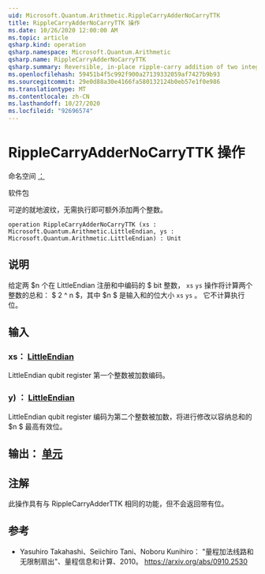 ```yaml
---
uid: Microsoft.Quantum.Arithmetic.RippleCarryAdderNoCarryTTK
title: RippleCarryAdderNoCarryTTK 操作
ms.date: 10/26/2020 12:00:00 AM
ms.topic: article
qsharp.kind: operation
qsharp.namespace: Microsoft.Quantum.Arithmetic
qsharp.name: RippleCarryAdderNoCarryTTK
qsharp.summary: Reversible, in-place ripple-carry addition of two integers without carry out.
ms.openlocfilehash: 59451b4f5c992f900a27139332059af7427b9b93
ms.sourcegitcommit: 29e0d88a30e4166fa580132124b0eb57e1f0e986
ms.translationtype: MT
ms.contentlocale: zh-CN
ms.lasthandoff: 10/27/2020
ms.locfileid: "92696574"
---
```

# <a name="ripplecarryaddernocarryttk-operation"></a>RippleCarryAdderNoCarryTTK 操作

命名空间 [：](xref:Microsoft.Quantum.Arithmetic)

软件包 [](https://nuget.org/packages/)


可逆的就地波纹，无需执行即可额外添加两个整数。

```qsharp
operation RippleCarryAdderNoCarryTTK (xs : Microsoft.Quantum.Arithmetic.LittleEndian, ys : Microsoft.Quantum.Arithmetic.LittleEndian) : Unit
```


## <a name="description"></a>说明

给定两 $n 个在 LittleEndian 注册和中编码的 $ bit 整数， `xs` `ys` 操作将计算两个整数的总和： $ 2 ^ n $，其中 $n $ 是输入和的位大小 `xs` `ys` 。 它不计算执行位。

## <a name="input"></a>输入

### <a name="xs--littleendian"></a>xs： [LittleEndian](xref:Microsoft.Quantum.Arithmetic.LittleEndian)

LittleEndian qubit register 第一个整数被加数编码。


### <a name="ys--littleendian"></a>y) ： [LittleEndian](xref:Microsoft.Quantum.Arithmetic.LittleEndian)

LittleEndian qubit register 编码为第二个整数被加数，将进行修改以容纳总和的 $n $ 最高有效位。



## <a name="output--unit"></a>输出： [单元](xref:microsoft.quantum.lang-ref.unit)



## <a name="remarks"></a>注解

此操作具有与 RippleCarryAdderTTK 相同的功能，但不会返回带有位。

## <a name="references"></a>参考

- Yasuhiro Takahashi、Seiichiro Tani、Noboru Kunihiro： "量程加法线路和无限制扇出"、量程信息和计算、2010。
  https://arxiv.org/abs/0910.2530